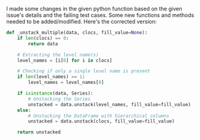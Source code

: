 I made some changes in the given python function based on the given issue's details and the failing test cases. Some new functions and methods needed to be added/modified. Here's the corrected version:

```python
def _unstack_multiple(data, clocs, fill_value=None):
    if len(clocs) == 0:
        return data

    # Extracting the level name(s)
    level_names = [i[0] for i in clocs]

    # Checking if only a single level name is present
    if len(level_names) == 1:
        level_names = level_names[0]

    if isinstance(data, Series):
        # Unstacking the Series
        unstacked = data.unstack(level_names, fill_value=fill_value)
    else:
        # Unstacking the DataFrame with hierarchical columns
        unstacked = data.unstack(clocs, fill_value=fill_value)

    return unstacked
```